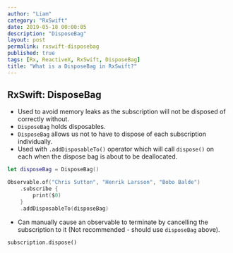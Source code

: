 ```yaml
---
author: "Liam"
category: "RxSwift"
date: 2019-05-18 00:00:05
description: "DisposeBag"
layout: post
permalink: rxswift-disposebag
published: true
tags: [Rx, ReactiveX, RxSwift, DisposeBag]
title: "What is a DisposeBag in RxSwift?"
---
```


## RxSwift: DisposeBag

- Used to avoid memory leaks as the subscription will not be disposed of correctly without.
- `DisposeBag` holds disposables.
- `DisposeBag` allows us not to have to dispose of each subscription individually.
- Used with `.addDisposableTo()` operator which will call `dispose()` on each when the dispose bag is about to be deallocated.

```swift
let disposeBag = DisposeBag()

Observable.of("Chris Sutton", "Henrik Larsson", "Bobo Balde")
	.subscribe {
		print($0)
	}
	.addDisposableTo(disposeBag)
```

- Can manually cause an observable to terminate by cancelling the subscription to it (Not recommended - should use `disposeBag` above).

```
subscription.dispose()
```
